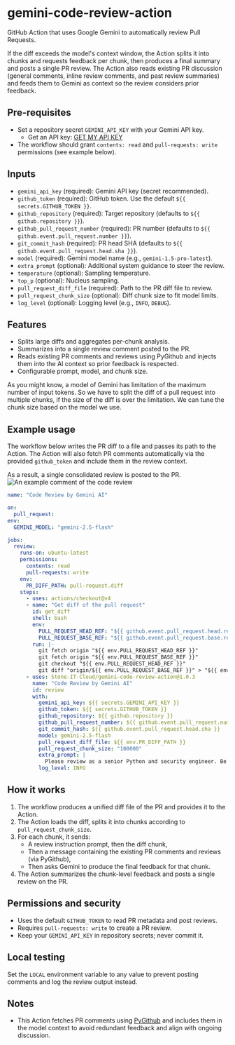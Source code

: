 # gemini-code-review-action
GitHub Action that uses Google Gemini to automatically review Pull Requests.

If the diff exceeds the model's context window, the Action splits it into chunks and requests feedback per chunk, then produces a final summary and posts a single PR review. The Action also reads existing PR discussion (general comments, inline review comments, and past review summaries) and feeds them to Gemini as context so the review considers prior feedback.

## Pre-requisites
- Set a repository secret `GEMINI_API_KEY` with your Gemini API key.
  - Get an API key: [GET MY API KEY](https://makersuite.google.com/app/apikey)
- The workflow should grant `contents: read` and `pull-requests: write` permissions (see example below).

## Inputs

- `gemini_api_key` (required): Gemini API key (secret recommended).
- `github_token` (required): GitHub token. Use the default `${{ secrets.GITHUB_TOKEN }}`.
- `github_repository` (required): Target repository (defaults to `${{ github.repository }}`).
- `github_pull_request_number` (required): PR number (defaults to `${{ github.event.pull_request.number }}`).
- `git_commit_hash` (required): PR head SHA (defaults to `${{ github.event.pull_request.head.sha }}`).
- `model` (required): Gemini model name (e.g., `gemini-1.5-pro-latest`).
- `extra_prompt` (optional): Additional system guidance to steer the review.
- `temperature` (optional): Sampling temperature.
- `top_p` (optional): Nucleus sampling.
- `pull_request_diff_file` (required): Path to the PR diff file to review.
- `pull_request_chunk_size` (optional): Diff chunk size to fit model limits.
- `log_level` (optional): Logging level (e.g., `INFO`, `DEBUG`).

## Features
- Splits large diffs and aggregates per-chunk analysis.
- Summarizes into a single review comment posted to the PR.
- Reads existing PR comments and reviews using PyGithub and injects them into the AI context so prior feedback is respected.
- Configurable prompt, model, and chunk size.

As you might know, a model of Gemini has limitation of the maximum number of input tokens.
So we have to split the diff of a pull request into multiple chunks, if the size of the diff is over the limitation.
We can tune the chunk size based on the model we use.

## Example usage
The workflow below writes the PR diff to a file and passes its path to the Action. The Action will also fetch PR comments automatically via the provided `github_token` and include them in the review context.

As a result, a single consolidated review is posted to the PR.
![An example comment of the code review](./docs/images/example.png)

```yaml
name: "Code Review by Gemini AI"

on:
  pull_request:
env:
  GEMINI_MODEL: "gemini-2.5-flash"

jobs:
  review:
    runs-on: ubuntu-latest
    permissions:
      contents: read
      pull-requests: write
    env:
      PR_DIFF_PATH: pull-request.diff
    steps:
      - uses: actions/checkout@v4
      - name: "Get diff of the pull request"
        id: get_diff
        shell: bash
        env:
          PULL_REQUEST_HEAD_REF: "${{ github.event.pull_request.head.ref }}"
          PULL_REQUEST_BASE_REF: "${{ github.event.pull_request.base.ref }}"
        run: |-
          git fetch origin "${{ env.PULL_REQUEST_HEAD_REF }}"
          git fetch origin "${{ env.PULL_REQUEST_BASE_REF }}"
          git checkout "${{ env.PULL_REQUEST_HEAD_REF }}"
          git diff "origin/${{ env.PULL_REQUEST_BASE_REF }}" > "${{ env.PR_DIFF_PATH }}"
      - uses: Stone-IT-Cloud/gemini-code-review-action@1.0.3
        name: "Code Review by Gemini AI"
        id: review
        with:
          gemini_api_key: ${{ secrets.GEMINI_API_KEY }}
          github_token: ${{ secrets.GITHUB_TOKEN }}
          github_repository: ${{ github.repository }}
          github_pull_request_number: ${{ github.event.pull_request.number }}
          git_commit_hash: ${{ github.event.pull_request.head.sha }}
          model: gemini-2.5-flash
          pull_request_diff_file: ${{ env.PR_DIFF_PATH }}
          pull_request_chunk_size: "100000"
          extra_prompt: |
            Please review as a senior Python and security engineer. Be concise and actionable.
          log_level: INFO
```

## How it works
1. The workflow produces a unified diff file of the PR and provides it to the Action.
2. The Action loads the diff, splits it into chunks according to `pull_request_chunk_size`.
3. For each chunk, it sends:
   - A review instruction prompt, then the diff chunk,
   - Then a message containing the existing PR comments and reviews (via PyGithub),
   - Then asks Gemini to produce the final feedback for that chunk.
4. The Action summarizes the chunk-level feedback and posts a single review on the PR.

## Permissions and security
- Uses the default `GITHUB_TOKEN` to read PR metadata and post reviews.
- Requires `pull-requests: write` to create a PR review.
- Keep your `GEMINI_API_KEY` in repository secrets; never commit it.

## Local testing
Set the `LOCAL` environment variable to any value to prevent posting comments and log the review output instead.

## Notes
- This Action fetches PR comments using [PyGithub](https://github.com/PyGithub/PyGithub) and includes them in the model context to avoid redundant feedback and align with ongoing discussion.
